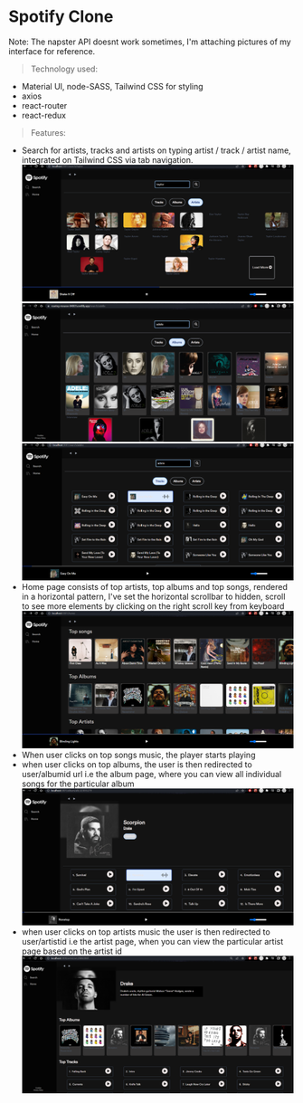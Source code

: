 # Spotify Clone 

Note: The napster API doesnt work sometimes, I'm attaching pictures of my interface for reference.

> Technology used:
- Material UI, node-SASS, Tailwind CSS for styling 
- axios 
- react-router
- react-redux

> Features:
- Search for artists, tracks and artists on typing artist / track / artist name, integrated on Tailwind CSS via tab navigation. 
![](d2.PNG)
![](d8.PNG)
![](d4.PNG)
- Home page consists of top artists, top albums and top songs, rendered in a horizontal pattern, I've set the horizontal scrollbar to hidden, scroll to see more elements by clicking on the right scroll key from keyboard 
![Home Page](d1.PNG)
- When user clicks on top songs music, the player starts playing
- when user clicks on top albums, the user is then redirected to user/albumid url i.e the album page, where you can view all individual songs for the particular album 
![Album Page](d5.PNG)
- when user clicks on top artists music the user is then redirected to user/artistid i.e the artist page, when you can view the particular artist page based on the artist id 
![Artist Page](d7.PNG)




